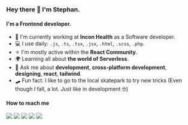 ### Hey there 👋 I'm Stephan.

#### I'm a Frontend developer.

- 🏢 I'm currently working at **Incon Health** as a Software developer.
- 💻 I use daily: `.js`, `.ts`, `.tsx`, `.jsx`, `.html`, `.scss`, `.php`.
- ⚛ I'm mostly active within the **React Community**.
- 🌍 Learning all about **the world of Serverless**.
- 💬 Ask me about **development**, **cross-platform development**, **designing**, **react**, **tailwind**.
- 🛹 Fun fact: I like to go to the local skatepark to try new tricks (Even though I fall, a lot. Just like in development 🤓)

#### How to reach me

<a target="_blank" href="https://iamstephan.dev"><img src="https://img.shields.io/badge/Portfolio-%23000000.svg?&style=for-the-badge&logo=next.js&logoColor=white" /></a>
<a target="_blank" href="https://www.linkedin.com/in/stephan-burger"> <img src="https://img.shields.io/badge/linkedin-%230A66C2.svg?&style=for-the-badge&logo=linkedin&logoColor=white" /></a>
<a target="_blank" href="mailto:stephanburger54@gmail.com"><img src="https://img.shields.io/badge/email-%23EA4335.svg?&style=for-the-badge&logo=gmail&logoColor=white" /></a>
<a target="_blank" href="https://www.instagram.com/i_am_stephann/"><img src="https://img.shields.io/badge/instagram-%23E4405F.svg?&style=for-the-badge&logo=instagram&logoColor=white" /></a>
<a target="_blank" href="https://github.com/IamStephan"><img src="https://img.shields.io/badge/github-%23181717.svg?&style=for-the-badge&logo=github&logoColor=white" /></a>
